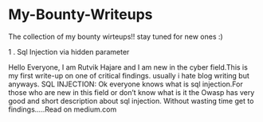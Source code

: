 # My-Bounty-Writeups
The collection of my bounty wirteups!! stay tuned for new ones :)

1 . Sql Injection via hidden parameter 

Hello Everyone, I am Rutvik Hajare and I am new in the cyber field.This is my first write-up on one of critical findings. usually i hate blog writing but anyways.
SQL INJECTION:
Ok everyone knows what is sql injection.For those who are new in this field or don’t know what is it the Owasp has very good and short description about sql injection.
Without wasting time get to findings.....Read on medium.com 
